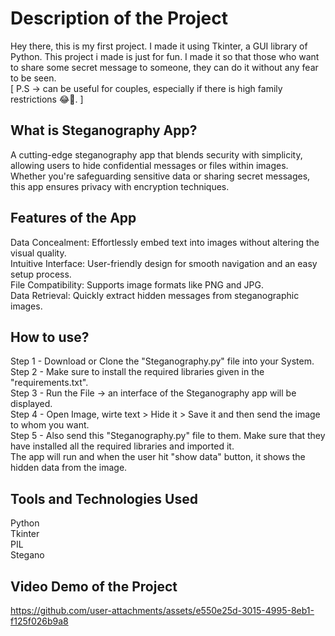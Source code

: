 # Description of the Project
Hey there, this is my first project. I made it using Tkinter, a GUI library of Python. This project i made is just for fun.
I made it so that those who want to share some secret message to someone, they can do it without any fear to be seen. <br>
[ P.S -> can be useful for couples, especially if there is high family restrictions 😂🤣. ]
<h2>What is Steganography App?</h2>
<p>A cutting-edge steganography app that blends security with simplicity, allowing users to hide confidential messages or files within images. Whether you're safeguarding sensitive data or sharing secret messages, this app ensures privacy with encryption techniques.</p>
<h2>Features of the App</h2>
Data Concealment: Effortlessly embed text into images without altering the visual quality.<br>
Intuitive Interface: User-friendly design for smooth navigation and an easy setup process.<br>
File Compatibility: Supports image formats like PNG and JPG.<br>
Data Retrieval: Quickly extract hidden messages from steganographic images.<br>

<h2>How to use?</h2>
Step 1 - Download or Clone the "Steganography.py" file into your System. <br>
Step 2 - Make sure to install the required libraries given in the "requirements.txt".  <br>
Step 3 - Run the File -> an interface of the Steganography app will be displayed.  <br>
Step 4 - Open Image, wirte text > Hide it > Save it and then send the image to whom you want.  <br>
Step 5 - Also send this "Steganography.py" file to them. Make sure that they have installed all the required libraries and imported it. <br>
The app will run and when the user hit "show data" button, it shows the hidden data from the image.

<h2> Tools and Technologies Used </h2>
Python <br>
Tkinter <br>
PIL <br>
Stegano

<h2>Video Demo of the Project</h2>


https://github.com/user-attachments/assets/e550e25d-3015-4995-8eb1-f125f026b9a8






